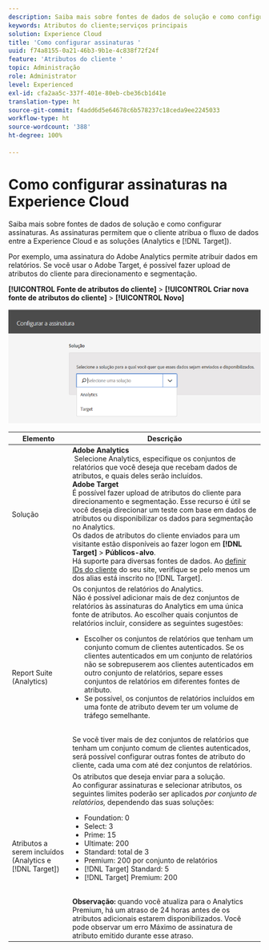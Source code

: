 ```yaml
---
description: Saiba mais sobre fontes de dados de solução e como configurar assinaturas. As assinaturas permitem que o cliente atribua o fluxo de dados entre a Experience Cloud e as soluções (Analytics e Target).
keywords: Atributos do cliente;serviços principais
solution: Experience Cloud
title: 'Como configurar assinaturas '
uuid: f74a8155-0a21-46b3-9b1e-4c838f72f24f
feature: 'Atributos do cliente '
topic: Administração
role: Administrator
level: Experienced
exl-id: cfa2aa5c-337f-401e-80eb-cbe36cb1d41e
translation-type: ht
source-git-commit: f4add6d5e64678c6b578237c18ceda9ee2245033
workflow-type: ht
source-wordcount: '388'
ht-degree: 100%

---
```


# Como configurar assinaturas na Experience Cloud

Saiba mais sobre fontes de dados de solução e como configurar assinaturas. As assinaturas permitem que o cliente atribua o fluxo de dados entre a Experience Cloud e as soluções (Analytics e [!DNL Target]).

Por exemplo, uma assinatura do Adobe Analytics permite atribuir dados em relatórios. Se você usar o Adobe Target, é possível fazer upload de atributos do cliente para direcionamento e segmentação.

**[!UICONTROL Fonte de atributos do cliente]** > **[!UICONTROL Criar nova fonte de atributos do cliente]** > **[!UICONTROL Novo]**

![](assets/configure_subscription_page.png)

| Elemento | Descrição |
|--- |--- |
| Solução | **Adobe Analytics**<br> Selecione Analytics, especifique os conjuntos de relatórios que você deseja que recebam dados de atributos, e quais deles serão incluídos.<br>**Adobe Target**<br>&#x200B;É possível fazer upload de atributos do cliente para direcionamento e segmentação. Esse recurso é útil se você deseja direcionar um teste com base em dados de atributos ou disponibilizar os dados para segmentação no Analytics.<br>Os dados de atributos do cliente enviados para um visitante estão disponíveis ao fazer logon em **[!DNL Target]** > **Públicos-alvo**.<br>Há suporte para diversas fontes de dados. Ao [definir IDs do cliente](../core-services/core-services.md) do seu site, verifique se pelo menos um dos alias está inscrito no [!DNL Target]. |
| Report Suite (Analytics) | Os conjuntos de relatórios do Analytics.<br>Não é possível adicionar mais de dez conjuntos de relatórios às assinaturas do Analytics em uma única fonte de atributos. Ao escolher quais conjuntos de relatórios incluir, considere as seguintes sugestões:<ul><li>Escolher os conjuntos de relatórios que tenham um conjunto comum de clientes autenticados. Se os clientes autenticados em um conjunto de relatórios não se sobrepuserem aos clientes autenticados em outro conjunto de relatórios, separe esses conjuntos de relatórios em diferentes fontes de atributo.</li><li>Se possível, os conjuntos de relatórios incluídos em uma fonte de atributo devem ter um volume de tráfego semelhante.</li></ul><br>Se você tiver mais de dez conjuntos de relatórios que tenham um conjunto comum de clientes autenticados, será possível configurar outras fontes de atributo do cliente, cada uma com até dez conjuntos de relatórios. |
| Atributos a serem incluídos (Analytics e [!DNL Target]) | Os atributos que deseja enviar para a solução. <br>Ao configurar assinaturas e selecionar atributos, os seguintes limites poderão ser aplicados _por conjunto de relatórios,_ dependendo das suas soluções:<ul><li>Foundation: 0</li><li>Select: 3</li><li>Prime: 15</li><li>Ultimate: 200</li><li>Standard: total de 3</li><li>Premium: 200 por conjunto de relatórios</li><li>[!DNL Target] Standard: 5</li><li>[!DNL Target] Premium: 200</li></ul><br>**Observação:** quando você atualiza para o Analytics Premium, há um atraso de 24 horas antes de os atributos adicionais estarem disponibilizados. Você pode observar um erro Máximo de assinatura de atributo emitido durante esse atraso. |
